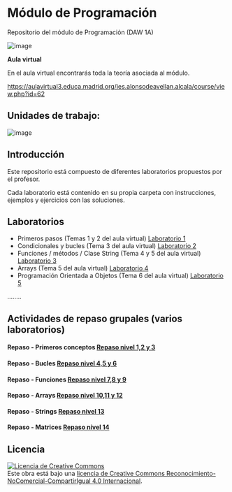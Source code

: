 # Módulo de Programación
Repositorio del módulo de Programación (DAW 1A)

![image](https://user-images.githubusercontent.com/91023374/137005780-b6054a28-b223-4614-a395-e57472378d84.png)


**Aula virtual**

En el aula virtual encontrarás toda la teoría asociada al módulo.

https://aulavirtual3.educa.madrid.org/ies.alonsodeavellan.alcala/course/view.php?id=62

## Unidades de trabajo:
![image](https://user-images.githubusercontent.com/91023374/133934743-b8542a8d-29b0-4f1f-b982-ce0fae00fbbf.png)

## Introducción
Este repositorio está compuesto de diferentes laboratorios propuestos por el profesor.

Cada laboratorio está contenido en su propia carpeta con instrucciones, ejemplos y ejercicios con las soluciones.

## Laboratorios
- Primeros pasos (Temas 1 y 2 del aula virtual) [Laboratorio 1](Lab1/Instrucciones_Lab1.md)
- Condicionales y bucles (Tema 3 del aula virtual) [Laboratorio 2](Lab2/Laboratorio2.md)
- Funciones / métodos / Clase String (Tema 4 y 5 del aula virtual) [Laboratorio 3](Lab3/Instrucciones_Lab3.md)
- Arrays (Tema 5 del aula virtual) [Laboratorio 4](Lab4/Instrucciones_Lab4.md)
- Programación Orientada a Objetos (Tema 6 del aula virtual) [Laboratorio 5](Lab5/Instrucciones_Lab5.md)

........

## Actividades de repaso grupales (varios laboratorios)
#### Repaso - Primeros conceptos [Repaso nivel 1,2 y 3](Repaso/Repaso_Nivel_123.md)
#### Repaso - Bucles [Repaso nivel 4,5 y 6](Repaso/Repaso_Bucles_Nivel_456.md)
#### Repaso - Funciones [Repaso nivel 7,8 y 9](Repaso/Repaso_Funciones_Nivel_789.md)
#### Repaso - Arrays [Repaso nivel 10,11 y 12](Repaso/Repaso_Arrays_Nivel_10_11_12.md)
#### Repaso - Strings [Repaso nivel 13](Repaso/Repaso_Strings_Nivel_13.md)
#### Repaso - Matrices [Repaso nivel 14](Repaso/Repaso_matrices_Nivel_14.md)


## Licencia

<a rel="license" href="http://creativecommons.org/licenses/by-nc-sa/4.0/"><img alt="Licencia de Creative Commons" style="border-width:0" src="https://i.creativecommons.org/l/by-nc-sa/4.0/88x31.png" /></a><br />Este obra está bajo una <a rel="license" href="http://creativecommons.org/licenses/by-nc-sa/4.0/">licencia de Creative Commons Reconocimiento-NoComercial-CompartirIgual 4.0 Internacional</a>.
